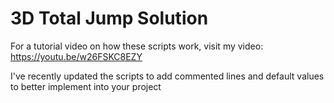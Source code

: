 # 3D Total Jump Solution
For a tutorial video on how these scripts work, visit my video: https://youtu.be/w26FSKC8EZY

I've recently updated the scripts to add commented lines and default values to better implement into your project
